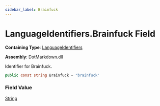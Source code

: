 ```yaml
---
sidebar_label: Brainfuck
---
```


# LanguageIdentifiers\.Brainfuck Field

**Containing Type**: [LanguageIdentifiers](../index.md)

**Assembly**: DotMarkdown\.dll

  
Identifier for Brainfuck\.

```csharp
public const string Brainfuck = "brainfuck"
```

### Field Value

[String](https://docs.microsoft.com/en-us/dotnet/api/system.string)

